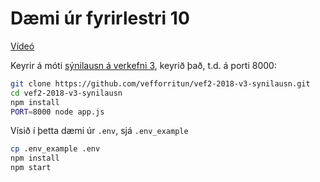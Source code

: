 # Dæmi úr fyrirlestri 10

[Vídeó](https://youtu.be/41uWwz3jiGg)

Keyrir á móti [sýnilausn á verkefni 3](https://github.com/vefforritun/vef2-2018-v3-synilausn), keyrið það, t.d. á porti 8000:

```bash
git clone https://github.com/vefforritun/vef2-2018-v3-synilausn.git
cd vef2-2018-v3-synilausn
npm install
PORT=8000 node app.js
```

Vísið í þetta dæmi úr `.env`, sjá `.env_example`

```bash
cp .env_example .env
npm install
npm start
```
